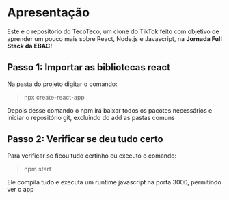 # Apresentação

Este é o repositório do TecoTeco, um clone do TikTok feito com objetivo de aprender um pouco mais sobre React, Node.js e Javascript, na **Jornada Full Stack da EBAC!**

## Passo 1: Importar as bibliotecas react

Na pasta do projeto digitar o comando:

> npx create-react-app .

Depois desse comando o npm irá baixar todos os pacotes necessários e iniciar o repositório git, excluindo do add as pastas comuns

## Passo 2: Verificar se deu tudo certo

Para verificar se ficou tudo certinho eu executo o comando:

> npm start

Ele compila tudo e executa um runtime javascript na porta 3000, permitindo ver o app
